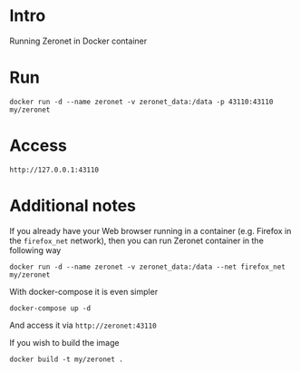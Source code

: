 Intro
=====

Running Zeronet in Docker container


Run
===
```
docker run -d --name zeronet -v zeronet_data:/data -p 43110:43110 my/zeronet
```

Access
======
```
http://127.0.0.1:43110
```

Additional notes
================

If you already have your Web browser running in a container (e.g. Firefox in
the `firefox_net` network), then you can run Zeronet container in the
following way
```
docker run -d --name zeronet -v zeronet_data:/data --net firefox_net my/zeronet
```

With docker-compose it is even simpler
```
docker-compose up -d
```

And access it via `http://zeronet:43110`


If you wish to build the image
```
docker build -t my/zeronet .
```
